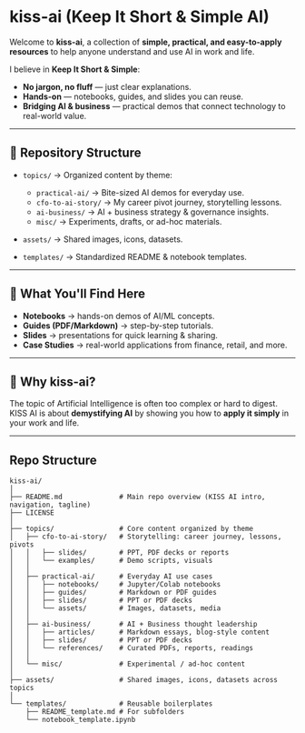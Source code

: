 # kiss-ai (Keep It Short & Simple AI)

Welcome to **kiss-ai**, a collection of **simple, practical, and easy-to-apply resources** 
to help anyone understand and use AI in work and life.

I believe in **Keep It Short & Simple**:
- **No jargon, no fluff** — just clear explanations.  
- **Hands-on** — notebooks, guides, and slides you can reuse.  
- **Bridging AI & business** — practical demos that connect technology to real-world value.  

---

## 📂 Repository Structure

- `topics/` → Organized content by theme:
  - `practical-ai/` → Bite-sized AI demos for everyday use. 
  - `cfo-to-ai-story/` → My career pivot journey, storytelling lessons.  
  - `ai-business/` → AI + business strategy & governance insights.  
  - `misc/` → Experiments, drafts, or ad-hoc materials.  

- `assets/` → Shared images, icons, datasets.  
- `templates/` → Standardized README & notebook templates.  

---

## 🎯 What You'll Find Here
- **Notebooks** → hands-on demos of AI/ML concepts.  
- **Guides (PDF/Markdown)** → step-by-step tutorials.  
- **Slides** → presentations for quick learning & sharing.  
- **Case Studies** → real-world applications from finance, retail, and more.  

---

## 🚀 Why kiss-ai?
The topic of Artificial Intelligence is often too complex or hard to digest.  
KISS AI is about **demystifying AI** by showing you how to **apply it simply** in your work and life.

---

## Repo Structure

```
kiss-ai/
│
├── README.md              # Main repo overview (KISS AI intro, navigation, tagline)
├── LICENSE
│
├── topics/                # Core content organized by theme
│   ├── cfo-to-ai-story/   # Storytelling: career journey, lessons, pivots
│   │   ├── slides/        # PPT, PDF decks or reports
│   │   └── examples/      # Demo scripts, visuals
│   │
│   ├── practical-ai/      # Everyday AI use cases
│   │   ├── notebooks/     # Jupyter/Colab notebooks
│   │   ├── guides/        # Markdown or PDF guides
│   │   ├── slides/        # PPT or PDF decks
│   │   └── assets/        # Images, datasets, media
│   │
│   ├── ai-business/       # AI + Business thought leadership
│   │   ├── articles/      # Markdown essays, blog-style content
│   │   ├── slides/        # PPT or PDF decks
│   │   └── references/    # Curated PDFs, reports, readings
│   │
│   └── misc/              # Experimental / ad-hoc content
│
├── assets/                # Shared images, icons, datasets across topics
│
└── templates/             # Reusable boilerplates
    ├── README_template.md # For subfolders
    └── notebook_template.ipynb
```
